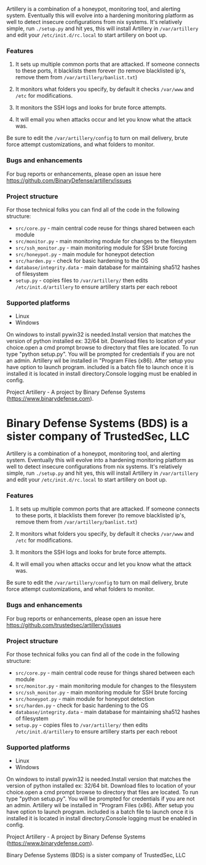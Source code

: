 Artillery is a combination of a honeypot, monitoring tool, and alerting system. Eventually this will evolve into a hardening monitoring platform as well to detect insecure configurations from nix systems. It's relatively simple, run ```./setup.py``` and hit yes, this will install Artillery in ```/var/artillery``` and edit your ```/etc/init.d/rc.local``` to start artillery on boot up.

### Features

1. It sets up multiple common ports that are attacked. If someone connects to these ports, it blacklists them forever (to remove blacklisted ip's, remove them from ```/var/artillery/banlist.txt```)

2. It monitors what folders you specify, by default it checks ```/var/www``` and ```/etc``` for modifications.

3. It monitors the SSH logs and looks for brute force attempts.

4. It will email you when attacks occur and let you know what the attack was.

Be sure to edit the ```/var/artillery/config``` to turn on mail delivery, brute force attempt customizations, and what folders to monitor.

### Bugs and enhancements

For bug reports or enhancements, please open an issue here https://github.com/BinaryDefense/artillery/issues

### Project structure

For those technical folks you can find all of the code in the following structure:

- ```src/core.py``` - main central code reuse for things shared between each module
- ```src/monitor.py``` - main monitoring module for changes to the filesystem
- ```src/ssh_monitor.py``` - main monitoring module for SSH brute forcing
- ```src/honeypot.py``` - main module for honeypot detection
- ```src/harden.py``` - check for basic hardening to the OS
- ```database/integrity.data``` - main database for maintaining sha512 hashes of filesystem
- ```setup.py``` - copies files to ```/var/artillery/``` then edits ```/etc/init.d/artillery``` to ensure artillery starts per each reboot

### Supported platforms

- Linux
- Windows

On windows to install pywin32 is needed.Install version that matches the version of python installed ex: 32/64 bit. Download files to location of your choice.open a cmd prompt browse to directory that files are located. To run type "python setup.py". You will be prompted for credentials if you are not an admin.  Artillery wil be installed in "Program Files (x86). After setup you have option to launch program. included is a batch file to launch once it is installed it is located in install directory.Console logging must be enabled in config. 

Project Artillery - A project by Binary Defense Systems (https://www.binarydefense.com).

Binary Defense Systems (BDS) is a sister company of TrustedSec, LLC
=======
Artillery is a combination of a honeypot, monitoring tool, and alerting system. Eventually this will evolve into a hardening monitoring platform as well to detect insecure configurations from nix systems. It's relatively simple, run ```./setup.py``` and hit yes, this will install Artillery in ```/var/artillery``` and edit your ```/etc/init.d/rc.local``` to start artillery on boot up.

### Features

1. It sets up multiple common ports that are attacked. If someone connects to these ports, it blacklists them forever (to remove blacklisted ip's, remove them from ```/var/artillery/banlist.txt```)

2. It monitors what folders you specify, by default it checks ```/var/www``` and ```/etc``` for modifications.

3. It monitors the SSH logs and looks for brute force attempts.

4. It will email you when attacks occur and let you know what the attack was.

Be sure to edit the ```/var/artillery/config``` to turn on mail delivery, brute force attempt customizations, and what folders to monitor.

### Bugs and enhancements

For bug reports or enhancements, please open an issue here https://github.com/trustedsec/artillery/issues

### Project structure

For those technical folks you can find all of the code in the following structure:

- ```src/core.py``` - main central code reuse for things shared between each module
- ```src/monitor.py``` - main monitoring module for changes to the filesystem
- ```src/ssh_monitor.py``` - main monitoring module for SSH brute forcing
- ```src/honeypot.py``` - main module for honeypot detection
- ```src/harden.py``` - check for basic hardening to the OS
- ```database/integrity.data``` - main database for maintaining sha512 hashes of filesystem
- ```setup.py``` - copies files to ```/var/artillery/``` then edits ```/etc/init.d/artillery``` to ensure artillery starts per each reboot

### Supported platforms

- Linux
- Windows

On windows to install pywin32 is needed.Install version that matches the version of python installed ex: 32/64 bit. Download files to location of your choice.open a cmd prompt browse to directory that files are located. To run type "python setup.py". You will be prompted for credentials if you are not an admin.  Artillery wil be installed in "Program Files (x86). After setup you have option to launch program. included is a batch file to launch once it is installed it is located in install directory.Console logging must be enabled in config.

Project Artillery - A project by Binary Defense Systems (https://www.binarydefense.com).

Binary Defense Systems (BDS) is a sister company of TrustedSec, LLC
